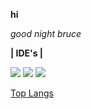 **hi**

*good night bruce*
  
**| IDE's |**
<div>
<img src="https://img.shields.io/badge/CLion-000000?style=for-the-badge&logo=clion&logoColor=white"> <img src="https://img.shields.io/badge/PyCharm-000000.svg?&style=for-the-badge&logo=PyCharm&logoColor=white"> <img src="https://img.shields.io/badge/PyCharm-000000.svg?&style=for-the-badge&logo=PyCharm&logoColor=white">
</div>

[Top Langs](https://github-readme-stats.vercel.app/api/top-langs/?username=luisbenicio1&theme=tokyonight)
